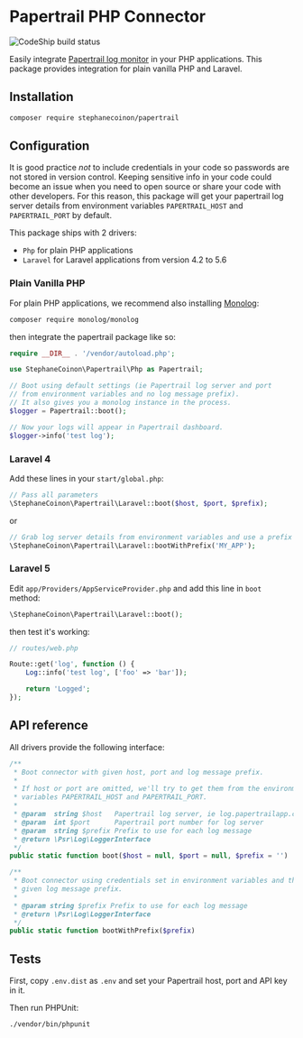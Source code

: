# Papertrail PHP Connector

![CodeShip build status](https://codeship.com/projects/31e0e160-6306-0133-32b6-62dbb5275a9f/status?branch=master)

Easily integrate [Papertrail log monitor](https://papertrailapp.com) in your PHP applications. This package provides integration for plain vanilla PHP and Laravel.

## Installation

```bash
composer require stephanecoinon/papertrail
```

## Configuration

It is good practice *not* to include credentials in your code so passwords are not stored in version control. Keeping sensitive info in your code could become an issue when you need to open source or share your code with other developers. For this reason, this package will get your papertrail log server details from environment variables `PAPERTRAIL_HOST` and `PAPERTRAIL_PORT` by default.

This package ships with 2 drivers:

- `Php` for plain PHP applications
- `Laravel` for Laravel applications from version 4.2 to 5.6

### Plain Vanilla PHP

For plain PHP applications, we recommend also installing [Monolog](https://github.com/Seldaek/monolog):

```bash
composer require monolog/monolog
```

then integrate the papertrail package like so:

```php
require __DIR__ . '/vendor/autoload.php';

use StephaneCoinon\Papertrail\Php as Papertrail;

// Boot using default settings (ie Papertrail log server and port
// from environment variables and no log message prefix).
// It also gives you a monolog instance in the process.
$logger = Papertrail::boot();

// Now your logs will appear in Papertrail dashboard.
$logger->info('test log');
```

### Laravel 4
Add these lines in your `start/global.php`:

```php
// Pass all parameters
\StephaneCoinon\Papertrail\Laravel::boot($host, $port, $prefix);
```

or

```php
// Grab log server details from environment variables and use a prefix
\StephaneCoinon\Papertrail\Laravel::bootWithPrefix('MY_APP');
```


### Laravel 5
Edit `app/Providers/AppServiceProvider.php` and add this line in `boot` method:

```php
\StephaneCoinon\Papertrail\Laravel::boot();
```

then test it's working:

```php
// routes/web.php

Route::get('log', function () {
    Log::info('test log', ['foo' => 'bar']);

    return 'Logged';
});

```


## API reference

All drivers provide the following interface:

```php
/**
 * Boot connector with given host, port and log message prefix.
 * 
 * If host or port are omitted, we'll try to get them from the environment
 * variables PAPERTRAIL_HOST and PAPERTRAIL_PORT.
 * 
 * @param  string $host   Papertrail log server, ie log.papertrailapp.com
 * @param  int $port      Papertrail port number for log server
 * @param  string $prefix Prefix to use for each log message
 * @return \Psr\Log\LoggerInterface
 */
public static function boot($host = null, $port = null, $prefix = '')
```

```php
/**
 * Boot connector using credentials set in environment variables and the
 * given log message prefix.
 * 
 * @param string $prefix Prefix to use for each log message
 * @return \Psr\Log\LoggerInterface
 */
public static function bootWithPrefix($prefix)
```

## Tests

First, copy `.env.dist` as `.env` and set your Papertrail host, port and API key in it.

Then run PHPUnit:

```bash
./vendor/bin/phpunit
```

